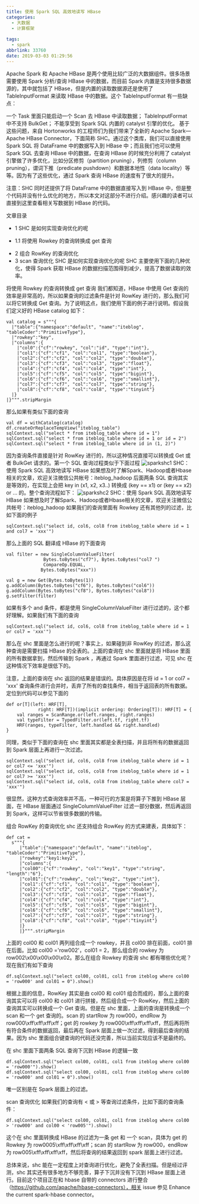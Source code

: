 ```yaml
---
title: 使用 Spark SQL 高效地读写 HBase
categories:
  - 大数据
  - 计算框架
  
tags:
  - spark
abbrlink: 33760
date: 2019-03-03 01:29:56
---
```

Apache Spark 和 Apache HBase 是两个使用比较广泛的大数据组件。很多场景需要使用 Spark 分析/查询 HBase 中的数据，而目前 Spark 内置是支持很多数据源的，其中就包括了 HBase，但是内置的读取数据源还是使用了 TableInputFormat 来读取 HBase 中的数据。这个 TableInputFormat 有一些缺点：

一个 Task 里面只能启动一个 Scan 去 HBase 中读取数据；
TableInputFormat 中不支持 BulkGet；
不能享受到 Spark SQL 内置的 catalyst 引擎的优化。
基于这些问题，来自 Hortonworks 的工程师们为我们带来了全新的 Apache Spark—Apache HBase Connector，下面简称 SHC。通过这个类库，我们可以直接使用 Spark SQL 将 DataFrame 中的数据写入到 HBase 中；而且我们也可以使用 Spark SQL 去查询 HBase 中的数据，在查询 HBase 的时候充分利用了 catalyst 引擎做了许多优化，比如分区修剪（partition pruning），列修剪（column pruning），谓词下推（predicate pushdown）和数据本地性（data locality）等等。因为有了这些优化，通过 Spark 查询 HBase 的速度有了很大的提升。

注意：SHC 同时还提供了将 DataFrame 中的数据直接写入到 HBase 中，但是整个代码并没有什么优化的地方，所以本文对这部分不进行介绍。感兴趣的读者可以直接到这里查看相关写数据到 HBase 的代码。

文章目录
+ 1 SHC 是如何实现查询优化的呢
* 1.1 将使用 Rowkey 的查询转换成 get 查询
+ 2 组合 RowKey 的查询优化
+ 3 scan 查询优化
SHC 是如何实现查询优化的呢
SHC 主要使用下面的几种优化，使得 Spark 获取 HBase 的数据扫描范围得到减少，提高了数据读取的效率。

将使用 Rowkey 的查询转换成 get 查询
我们都知道，HBase 中使用 Get 查询的效率是非常高的，所以如果查询的过滤条件是针对 RowKey 进行的，那么我们可以将它转换成 Get 查询。为了说明这点，我们使用下面的例子进行说明。假设我们定义好的 HBase catalog 如下：
```
val catalog = s"""{
  |"table":{"namespace":"default", "name":"iteblog", "tableCoder":"PrimitiveType"},
  |"rowkey":"key",
  |"columns":{
    |"col0":{"cf":"rowkey", "col":"id", "type":"int"},
    |"col1":{"cf":"cf1", "col":"col1", "type":"boolean"},
    |"col2":{"cf":"cf2", "col":"col2", "type":"double"},
    |"col3":{"cf":"cf3", "col":"col3", "type":"float"},
    |"col4":{"cf":"cf4", "col":"col4", "type":"int"},
    |"col5":{"cf":"cf5", "col":"col5", "type":"bigint"},
    |"col6":{"cf":"cf6", "col":"col6", "type":"smallint"},
    |"col7":{"cf":"cf7", "col":"col7", "type":"string"},
    |"col8":{"cf":"cf8", "col":"col8", "type":"tinyint"}
  |}
|}""".stripMargin
```
那么如果有类似下面的查询
```
val df = withCatalog(catalog)
df.createOrReplaceTempView("iteblog_table")
sqlContext.sql("select * from iteblog_table where id = 1")
sqlContext.sql("select * from iteblog_table where id = 1 or id = 2")
sqlContext.sql("select * from iteblog_table where id in (1, 2)")
```
因为查询条件直接是针对 RowKey 进行的，所以这种情况直接可以转换成 Get 或者 BulkGet 请求的。第一个 SQL 查询过程类似于下面过程
![sparkshc1](/public/image/spark-shc-1.png)
SHC：使用 Spark SQL 高效地读写 HBase
如果想及时了解Spark、Hadoop或者Hbase相关的文章，欢迎关注微信公共帐号：iteblog_hadoop
后面两条 SQL 查询其实是等效的，在实现上会把 key in (x1, x2, x3..) 转换成 (key == x1) or (key == x2) or ... 的。整个查询流程如下：
![sparkshc2](/public/image/spark-shc-2.png)
SHC：使用 Spark SQL 高效地读写 HBase
如果想及时了解Spark、Hadoop或者Hbase相关的文章，欢迎关注微信公共帐号：iteblog_hadoop
如果我们的查询里面有 Rowkey 还有其他列的过滤，比如下面的例子
```
sqlContext.sql("select id, col6, col8 from iteblog_table where id = 1 and col7 = 'xxx'")
```
那么上面的 SQL 翻译成 HBase 的下面查询
```
val filter = new SingleColumnValueFilter(
              Bytes.toBytes("cf7"), Bytes.toBytes("col7 ")
              CompareOp.EQUAL,
             Bytes.toBytes("xxx"))
 
val g = new Get(Bytes.toBytes(1))
g.addColumn(Bytes.toBytes("cf6"), Bytes.toBytes("col6"))
g.addColumn(Bytes.toBytes("cf8"), Bytes.toBytes("col8"))
g.setFilter(filter)
```
如果有多个 and 条件，都是使用 SingleColumnValueFilter 进行过滤的，这个都好理解。如果我们有下面的查询
```
sqlContext.sql("select id, col6, col8 from iteblog_table where id = 1 or col7 = 'xxx'")
```
那么在 shc 里面是怎么进行的呢？事实上，如果碰到非 RowKey 的过滤，那么这种查询是需要扫描 HBase 的全表的。上面的查询在 shc 里面就是将 HBase 里面的所有数据拿到，然后传输到 Spark ，再通过 Spark 里面进行过滤，可见 shc 在这种情况下效率是很低下的。

注意，上面的查询在 shc 返回的结果是错误的。具体原因是在将 id = 1 or col7 = 'xxx' 查询条件进行合并时，丢弃了所有的查找条件，相当于返回表的所有数据。定位到代码可以参见下面的
```
def or[T](left: HRF[T],
            right: HRF[T])(implicit ordering: Ordering[T]): HRF[T] = {
    val ranges = ScanRange.or(left.ranges, right.ranges)
    val typeFilter = TypedFilter.or(left.tf, right.tf)
    HRF(ranges, typeFilter, left.handled && right.handled)
}
```
同理，类似于下面的查询在 shc 里面其实都是全表扫描，并且将所有的数据返回到 Spark 层面上再进行一次过滤。
```
sqlContext.sql("select id, col6, col8 from iteblog_table where id = 1 or col7 <= 'xxx'")
sqlContext.sql("select id, col6, col8 from iteblog_table where id = 1 or col7 >= 'xxx'")
sqlContext.sql("select id, col6, col8 from iteblog_table where col7 = 'xxx'")
```
很显然，这种方式查询效率并不高，一种可行的方案是将算子下推到 HBase 层面，在 HBase 层面通过 SingleColumnValueFilter 过滤一部分数据，然后再返回到 Spark，这样可以节省很多数据的传输。

组合 RowKey 的查询优化
shc 还支持组合 RowKey 的方式来建表，具体如下：
```
def cat =
  s"""{
     |"table":{"namespace":"default", "name":"iteblog", "tableCoder":"PrimitiveType"},
     |"rowkey":"key1:key2",
     |"columns":{
     |"col00":{"cf":"rowkey", "col":"key1", "type":"string", "length":"6"},
     |"col01":{"cf":"rowkey", "col":"key2", "type":"int"},
     |"col1":{"cf":"cf1", "col":"col1", "type":"boolean"},
     |"col2":{"cf":"cf2", "col":"col2", "type":"double"},
     |"col3":{"cf":"cf3", "col":"col3", "type":"float"},
     |"col4":{"cf":"cf4", "col":"col4", "type":"int"},
     |"col5":{"cf":"cf5", "col":"col5", "type":"bigint"},
     |"col6":{"cf":"cf6", "col":"col6", "type":"smallint"},
     |"col7":{"cf":"cf7", "col":"col7", "type":"string"},
     |"col8":{"cf":"cf8", "col":"col8", "type":"tinyint"}
     |}
     |}""".stripMargin
```
上面的 col00 和 col01 两列组合成一个 rowkey，并且 col00 排在前面，col01 排在后面。比如 col00 ='row002'，col01 = 2，那么组合的 rowkey 为 row002\x00\x00\x00\x02。那么在组合 Rowkey 的查询 shc 都有哪些优化呢？现在我们有如下查询
```
df.sqlContext.sql("select col00, col01, col1 from iteblog where col00 = 'row000' and col01 = 0").show()
```
根据上面的信息，RowKey 其实是由 col00 和 col01 组合而成的，那么上面的查询其实可以将 col00 和 col01 进行拼接，然后组合成一个 RowKey，然后上面的查询其实可以转换成一个 Get 查询。但是在 shc 里面，上面的查询是转换成一个 scan 和一个 get 查询的。scan 的 startRow 为 row000，endRow 为 row000\xff\xff\xff\xff；get 的 rowkey 为 row000\xff\xff\xff\xff，然后再将所有符合条件的数据返回，最后再在 Spark 层面上做一次过滤，得到最后查询的结果。因为 shc 里面组合键查询的代码还没完善，所以当前实现应该不是最终的。

在 shc 里面下面两条 SQL 查询下沉到 HBase 的逻辑一致
```
df.sqlContext.sql("select col00, col01, col1 from iteblog where col00 = 'row000'").show()
df.sqlContext.sql("select col00, col01, col1 from iteblog where col00 = 'row000' and col01 = 0").show()
```
唯一区别是在 Spark 层面上的过滤。

scan 查询优化
如果我们的查询有 < 或 > 等查询过滤条件，比如下面的查询条件：
```
df.sqlContext.sql("select col00, col01, col1 from iteblog where col00 > 'row000' and col00 < 'row005'").show()
```
这个在 shc 里面转换成 HBase 的过滤为一条 get 和 一个 scan，具体为 get 的 Rowkey 为 row0005\xff\xff\xff\xff；scan 的 startRow 为 row000，endRow 为 row005\xff\xff\xff\xff，然后将查询的结果返回到 spark 层面上进行过滤。

总体来说，shc 能在一定程度上对查询进行优化，避免了全表扫描。但是经过评测，shc 其实还有很多地方不够完善，算子下沉并没有下沉到 HBase 层面上进行。目前这个项目正在和 hbase 自带的 connectors 进行整合（https://github.com/apache/hbase-connectors），相关 issue 参见 Enhance the current spark-hbase connector。
